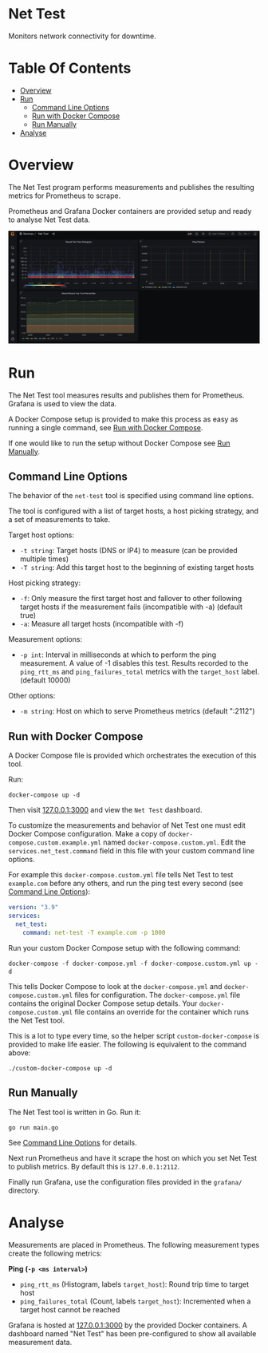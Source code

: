 # Net Test
Monitors network connectivity for downtime.

# Table Of Contents
- [Overview](#overview)
- [Run](#run)
  - [Command Line Options](#command-line-options)
  - [Run with Docker Compose](#run-with-docker-compose)
  - [Run Manually](#run-manually)
- [Analyse](#analyse)

# Overview
The Net Test program performs measurements and publishes the resulting metrics for Prometheus to scrape.

Prometheus and Grafana Docker containers are provided setup and ready to analyse Net Test data.

![Grafana dashboard showing histogram of round trip time](./screenshot.png)

# Run
The Net Test tool measures results and publishes them for Prometheus. Grafana is used to view the data.

A Docker Compose setup is provided to make this process as easy as running a single command, see [Run with Docker Compose](#run-with-docker-compose).

If one would like to run the setup without Docker Compose see [Run Manually](#run-manually).

## Command Line Options
The behavior of the `net-test` tool is specified using command line options. 

The tool is configured with a list of target hosts, a host picking strategy, and a set of measurements to take.

Target host options:

- `-t string`: Target hosts (DNS or IP4) to measure (can be provided multiple times)
- `-T string`: Add this target host to the beginning of existing target hosts

Host picking strategy:

- `-f`: Only measure the first target host and fallover to other following target hosts if the measurement fails (incompatible with -a) (default true)
- `-a`: Measure all target hosts (incompatible with -f)

Measurement options:

- `-p int`: Interval in milliseconds at which to perform the ping measurement. A value of -1 disables this test. Results recorded to the `ping_rtt_ms` and `ping_failures_total` metrics with the `target_host` label. (default 10000)

Other options:

- `-m string`: Host on which to serve Prometheus metrics (default ":2112")

## Run with Docker Compose
A Docker Compose file is provided which orchestrates the execution of this tool.

Run:

```
docker-compose up -d
```

Then visit [127.0.0.1:3000](http://127.0.0.1:3000) and view the `Net Test` dashboard.

To customize the measurements and behavior of Net Test one must edit Docker Compose configuration. Make a copy of `docker-compose.custom.example.yml` named `docker-compose.custom.yml`. Edit the `services.net_test.command` field in this file with your custom command line options.

For example this `docker-compose.custom.yml` file tells Net Test to test `example.com` before any others, and run the ping test every second (see [Command Line Options](#command-line-options)):

```yml
version: "3.9"
services:
  net_test:
    command: net-test -T example.com -p 1000
```

Run your custom Docker Compose setup with the following command:

```
docker-compose -f docker-compose.yml -f docker-compose.custom.yml up -d
```

This tells Docker Compose to look at the `docker-compose.yml` and `docker-compose.custom.yml` files for configuration. The `docker-compose.yml` file contains the original Docker Compose setup details. Your `docker-compose.custom.yml` file contains an override for the container which runs the Net Test tool.

This is a lot to type every time, so the helper script `custom-docker-compose` is provided to make life easier. The following is equivalent to the command above:

```
./custom-docker-compose up -d
```

## Run Manually
The Net Test tool is written in Go. Run it:

```
go run main.go
```

See [Command Line Options](#command-line-options) for details.

Next run Prometheus and have it scrape the host on which you set Net Test to publish metrics. By default this is `127.0.0.1:2112`.

Finally run Grafana, use the configuration files provided in the `grafana/` directory.

# Analyse
Measurements are placed in Prometheus. The following measurement types create the following metrics:

**Ping (`-p <ms interval>`)**  
- `ping_rtt_ms` (Histogram, labels `target_host`): Round trip time to target host
- `ping_failures_total` (Count, labels `target_host`): Incremented when a target host cannot be reached

Grafana is hosted at [127.0.0.1:3000](http://127.0.0.1:3000) by the provided Docker containers. A dashboard named "Net Test" has been pre-configured to show all available measurement data.
